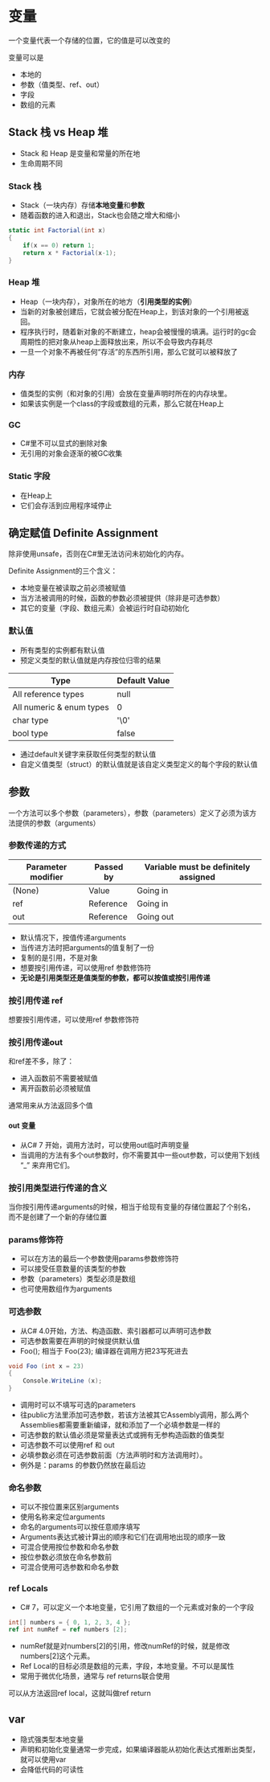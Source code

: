 # 变量

一个变量代表一个存储的位置，它的值是可以改变的

变量可以是

- 本地的
- 参数（值类型、ref、out）
- 字段
- 数组的元素



## Stack 栈 vs Heap 堆

- Stack 和 Heap 是变量和常量的所在地
- 生命周期不同

### Stack 栈

- Stack（一块内存）存储**本地变量**和**参数**
- 随着函数的进入和退出，Stack也会随之增大和缩小

```c#
static int Factorial(int x)
{
    if(x == 0) return 1;
    return x * Factorial(x-1);
}
```

### Heap 堆

- Heap（一块内存），对象所在的地方（**引用类型的实例**）
- 当新的对象被创建后，它就会被分配在Heap上，到该对象的一个引用被返回。
- 程序执行时，随着新对象的不断建立，heap会被慢慢的填满。运行时的gc会周期性的把对象从heap上面释放出来，所以不会导致内存耗尽
- 一旦一个对象不再被任何“存活”的东西所引用，那么它就可以被释放了

### 内存

- 值类型的实例（和对象的引用）会放在变量声明时所在的内存块里。
- 如果该实例是一个class的字段或数组的元素，那么它就在Heap上

### GC

- C#里不可以显式的删除对象
- 无引用的对象会逐渐的被GC收集

### Static 字段

- 在Heap上
- 它们会存活到应用程序域停止

## 确定赋值 Definite Assignment

除非使用unsafe，否则在C#里无法访问未初始化的内存。

Definite Assignment的三个含义：

- 本地变量在被读取之前必须被赋值
- 当方法被调用的时候，函数的参数必须被提供（除非是可选参数）
- 其它的变量（字段、数组元素）会被运行时自动初始化

### 默认值

- 所有类型的实例都有默认值
- 预定义类型的默认值就是内存按位归零的结果

| Type                     | Default Value |
| ------------------------ | ------------- |
| All reference types      | null          |
| All numeric & enum types | 0             |
| char type                | '\0'          |
| bool type                | false         |

- 通过default关键字来获取任何类型的默认值
- 自定义值类型（struct）的默认值就是该自定义类型定义的每个字段的默认值

## 参数

一个方法可以多个参数（parameters），参数（parameters）定义了必须为该方法提供的参数（arguments）

### 参数传递的方式

| Parameter modifier | Passed by | Variable must be definitely assigned |
| ------------------ | --------- | ------------------------------------ |
| (None)             | Value     | Going in                             |
| ref                | Reference | Going in                             |
| out                | Reference | Going out                            |

- 默认情况下，按值传递arguments
- 当传进方法时把arguments的值复制了一份
- 复制的是引用，不是对象
- 想要按引用传递，可以使用ref 参数修饰符
- **无论是引用类型还是值类型的参数，都可以按值或按引用传递**

### 按引用传递 ref

想要按引用传递，可以使用ref 参数修饰符

### 按引用传递out

和ref差不多，除了：

- 进入函数前不需要被赋值
- 离开函数前必须被赋值

通常用来从方法返回多个值

#### out 变量

- 从C# 7 开始，调用方法时，可以使用out临时声明变量
- 当调用的方法有多个out参数时，你不需要其中一些out参数，可以使用下划线 “_” 来弃用它们。

### 按引用类型进行传递的含义

当你按引用传递arguments的时候，相当于给现有变量的存储位置起了个别名，而不是创建了一个新的存储位置

### params修饰符

- 可以在方法的最后一个参数使用params参数修饰符
- 可以接受任意数量的该类型的参数
- 参数（parameters）类型必须是数组
- 也可使用数组作为arguments

### 可选参数

- 从C# 4.0开始，方法、构造函数、索引器都可以声明可选参数
- 可选参数需要在声明的时候提供默认值
- Foo();  相当于 Foo(23); 编译器在调用方把23写死进去

```c#
void Foo (int x = 23)
{
    Console.WriteLine (x);
}
```

- 调用时可以不填写可选的parameters
- 往public方法里添加可选参数，若该方法被其它Assembly调用，那么两个Assemblies都需要重新编译，就和添加了一个必填参数是一样的
- 可选参数的默认值必须是常量表达式或拥有无参构造函数的值类型
- 可选参数不可以使用ref 和 out
- 必填参数必须在可选参数前面（方法声明时和方法调用时）。
- 例外是：params 的参数仍然放在最后边

### 命名参数

- 可以不按位置来区别arguments
- 使用名称来定位arguments
- 命名的arguments可以按任意顺序填写
- Arguments表达式被计算出的顺序和它们在调用地出现的顺序一致
- 可混合使用按位参数和命名参数
- 按位参数必须放在命名参数前
- 可混合使用可选参数和命名参数

### ref Locals

- C# 7，可以定义一个本地变量，它引用了数组的一个元素或对象的一个字段

```c#
int[] numbers = { 0, 1, 2, 3, 4 };
ref int numRef = ref numbers [2];
```

- numRef就是对numbers[2]的引用，修改numRef的时候，就是修改numbers[2]这个元素。
- Ref Local的目标必须是数组的元素，字段，本地变量。不可以是属性
- 常用于微优化场景，通常与 ref returns联合使用

可以从方法返回ref local，这就叫做ref return

## var

- 隐式强类型本地变量
- 声明和初始化变量通常一步完成，如果编译器能从初始化表达式推断出类型，就可以使用var
- 会降低代码的可读性





